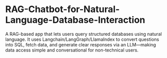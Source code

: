 # RAG-Chatbot-for-Natural-Language-Database-Interaction
A RAG-based app that lets users query structured databases using natural language. It uses Langchain/LangGraph/LlamaIndex to convert questions into SQL, fetch data, and generate clear responses via an LLM—making data access simple and conversational for non-technical users.
